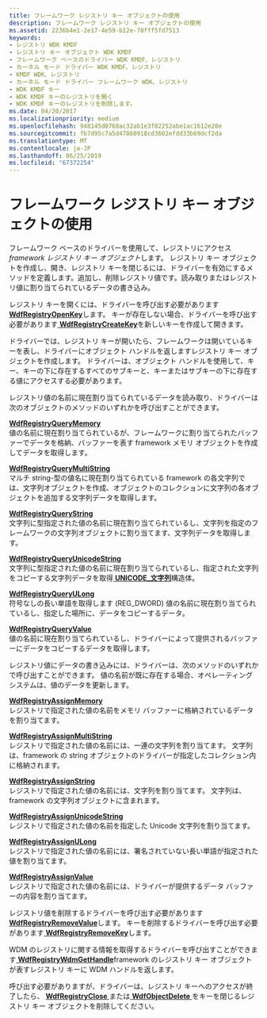 ```yaml
---
title: フレームワーク レジストリ キー オブジェクトの使用
description: フレームワーク レジストリ キー オブジェクトの使用
ms.assetid: 2236b4e1-2e17-4e59-b12e-70fff5fd7513
keywords:
- レジストリ WDK KMDF
- レジストリ キー オブジェクト WDK KMDF
- フレームワーク ベースのドライバー WDK KMDF、レジストリ
- カーネル モード ドライバー WDK KMDF、レジストリ
- KMDF WDK、レジストリ
- カーネル モード ドライバー フレームワーク WDK、レジストリ
- WDK KMDF キー
- WDK KMDF キーのレジストリを開く
- WDK KMDF キーのレジストリを削除します。
ms.date: 04/20/2017
ms.localizationpriority: medium
ms.openlocfilehash: 948145d0768ac32ab1e3f02252abe1ac1612e20e
ms.sourcegitcommit: fb7d95c7a5d47860918cd3602efdd33b69dcf2da
ms.translationtype: MT
ms.contentlocale: ja-JP
ms.lasthandoff: 06/25/2019
ms.locfileid: "67372254"
---
```

# <a name="using-framework-registry-key-objects"></a>フレームワーク レジストリ キー オブジェクトの使用


フレームワーク ベースのドライバーを使用して、レジストリにアクセス*framework レジストリ キー オブジェクト*します。 レジストリ キー オブジェクトを作成し、開き、レジストリ キーを閉じるには、ドライバーを有効にするメソッドを定義します。追加し、削除レジストリ値です。読み取りまたはレジストリ値に割り当てられているデータの書き込み。

レジストリ キーを開くには、ドライバーを呼び出す必要があります[ **WdfRegistryOpenKey**](https://docs.microsoft.com/windows-hardware/drivers/ddi/content/wdfregistry/nf-wdfregistry-wdfregistryopenkey)します。 キーが存在しない場合、ドライバーを呼び出す必要があります[ **WdfRegistryCreateKey**](https://docs.microsoft.com/windows-hardware/drivers/ddi/content/wdfregistry/nf-wdfregistry-wdfregistrycreatekey)を新しいキーを作成して開きます。

ドライバーでは、レジストリ キーが開いたら、フレームワークは開いているキーを表し、ドライバーにオブジェクト ハンドルを返しますレジストリ キー オブジェクトを作成します。 ドライバーは、オブジェクト ハンドルを使用して、キー、キーの下に存在するすべてのサブキーと、キーまたはサブキーの下に存在する値にアクセスする必要があります。

レジストリ値の名前に現在割り当てられているデータを読み取り、ドライバーは次のオブジェクトのメソッドのいずれかを呼び出すことができます。

<a href="" id="---------wdfregistryquerymemory--------"></a>[**WdfRegistryQueryMemory**](https://docs.microsoft.com/windows-hardware/drivers/ddi/content/wdfregistry/nf-wdfregistry-wdfregistryquerymemory)  
値の名前に現在割り当てられているが、フレームワークに割り当てられたバッファーでデータを格納、バッファーを表す framework メモリ オブジェクトを作成してデータを取得します。

<a href="" id="---------wdfregistryquerymultistring--------"></a>[**WdfRegistryQueryMultiString**](https://docs.microsoft.com/windows-hardware/drivers/ddi/content/wdfregistry/nf-wdfregistry-wdfregistryquerymultistring)  
マルチ string-型の値名に現在割り当てられている framework の各文字列では、文字列オブジェクトを作成、オブジェクトのコレクションに文字列の各オブジェクトを追加する文字列データを取得します。

<a href="" id="---------wdfregistryquerystring--------"></a>[**WdfRegistryQueryString**](https://docs.microsoft.com/windows-hardware/drivers/ddi/content/wdfregistry/nf-wdfregistry-wdfregistryquerystring)  
文字列に型指定された値の名前に現在割り当てられているし、文字列を指定のフレームワークの文字列オブジェクトに割り当てます、文字列データを取得します。

<a href="" id="---------wdfregistryqueryunicodestring--------"></a>[**WdfRegistryQueryUnicodeString**](https://docs.microsoft.com/windows-hardware/drivers/ddi/content/wdfregistry/nf-wdfregistry-wdfregistryqueryunicodestring)  
文字列に型指定された値の名前に現在割り当てられているし、指定された文字列をコピーする文字列データを取得[ **UNICODE\_文字列**](https://docs.microsoft.com/windows-hardware/drivers/ddi/content/wudfwdm/ns-wudfwdm-_unicode_string)構造体。

<a href="" id="---------wdfregistryqueryulong--------"></a>[**WdfRegistryQueryULong**](https://docs.microsoft.com/windows-hardware/drivers/ddi/content/wdfregistry/nf-wdfregistry-wdfregistryqueryulong)  
符号なしの長い単語を取得します (REG\_DWORD) 値の名前に現在割り当てられているし、指定した場所に、データをコピーするデータ。

<a href="" id="---------wdfregistryqueryvalue--------"></a>[**WdfRegistryQueryValue**](https://docs.microsoft.com/windows-hardware/drivers/ddi/content/wdfregistry/nf-wdfregistry-wdfregistryqueryvalue)  
値の名前に現在割り当てられているし、ドライバーによって提供されるバッファーにデータをコピーするデータを取得します。

レジストリ値にデータの書き込みには、ドライバーは、次のメソッドのいずれかで呼び出すことができます。 値の名前が既に存在する場合、オペレーティング システムは、値のデータを更新します。

<a href="" id="---------wdfregistryassignmemory--------"></a>[**WdfRegistryAssignMemory**](https://docs.microsoft.com/windows-hardware/drivers/ddi/content/wdfregistry/nf-wdfregistry-wdfregistryassignmemory)  
レジストリで指定された値の名前をメモリ バッファーに格納されているデータを割り当てます。

<a href="" id="---------wdfregistryassignmultistring--------"></a>[**WdfRegistryAssignMultiString**](https://docs.microsoft.com/windows-hardware/drivers/ddi/content/wdfregistry/nf-wdfregistry-wdfregistryassignmultistring)  
レジストリで指定された値の名前には、一連の文字列を割り当てます。 文字列は、framework の string オブジェクトのドライバーが指定したコレクション内に格納されます。

<a href="" id="---------wdfregistryassignstring--------"></a>[**WdfRegistryAssignString**](https://docs.microsoft.com/windows-hardware/drivers/ddi/content/wdfregistry/nf-wdfregistry-wdfregistryassignstring)  
レジストリで指定された値の名前には、文字列を割り当てます。 文字列は、framework の文字列オブジェクトに含まれます。

<a href="" id="---------wdfregistryassignunicodestring--------"></a>[**WdfRegistryAssignUnicodeString**](https://docs.microsoft.com/windows-hardware/drivers/ddi/content/wdfregistry/nf-wdfregistry-wdfregistryassignunicodestring)  
レジストリで指定された値の名前を指定した Unicode 文字列を割り当てます。

<a href="" id="---------wdfregistryassignulong--------"></a>[**WdfRegistryAssignULong**](https://docs.microsoft.com/windows-hardware/drivers/ddi/content/wdfregistry/nf-wdfregistry-wdfregistryassignulong)  
レジストリで指定された値の名前には、署名されていない長い単語が指定された値を割り当てます。

<a href="" id="---------wdfregistryassignvalue--------"></a>[**WdfRegistryAssignValue**](https://docs.microsoft.com/windows-hardware/drivers/ddi/content/wdfregistry/nf-wdfregistry-wdfregistryassignvalue)  
レジストリで指定された値の名前には、ドライバーが提供するデータ バッファーの内容を割り当てます。

レジストリ値を削除するドライバーを呼び出す必要があります[ **WdfRegistryRemoveValue**](https://docs.microsoft.com/windows-hardware/drivers/ddi/content/wdfregistry/nf-wdfregistry-wdfregistryremovevalue)します。 キーを削除するドライバーを呼び出す必要があります[ **WdfRegistryRemoveKey**](https://docs.microsoft.com/windows-hardware/drivers/ddi/content/wdfregistry/nf-wdfregistry-wdfregistryremovekey)します。

WDM のレジストリに関する情報を取得するドライバーを呼び出すことができます[ **WdfRegistryWdmGetHandle**](https://docs.microsoft.com/windows-hardware/drivers/ddi/content/wdfregistry/nf-wdfregistry-wdfregistrywdmgethandle)framework のレジストリ キー オブジェクトが表すレジストリ キーに WDM ハンドルを返します。

呼び出す必要がありますが、ドライバーは、レジストリ キーへのアクセスが終了したら、 [ **WdfRegistryClose** ](https://docs.microsoft.com/windows-hardware/drivers/ddi/content/wdfregistry/nf-wdfregistry-wdfregistryclose)または[ **WdfObjectDelete** ](https://docs.microsoft.com/windows-hardware/drivers/ddi/content/wdfobject/nf-wdfobject-wdfobjectdelete)をキーを閉じるレジストリ キー オブジェクトを削除してください。

 

 





